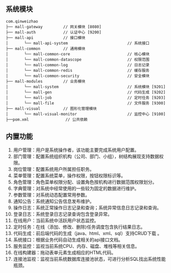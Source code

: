 ## 系统模块

~~~
com.qinweizhao     
├── mall-gateway         // 网关模块 [8080]
├── mall-auth            // 认证中心 [9200]
├── mall-api             // 接口模块
│       └── mall-api-system                          // 系统接口
├── mall-common          // 通用模块
│       └── mall-common-core                         // 核心模块
│       └── mall-common-datascope                    // 权限范围
│       └── mall-common-log                          // 日志记录
│       └── mall-common-redis                        // 缓存服务
│       └── mall-common-security                     // 安全模块
├── mall-modules         // 业务模块
│       └── mall-system                              // 系统模块 [9201]
│       └── mall-gen                                 // 代码生成 [9202]
│       └── mall-job                                 // 定时任务 [9203]
│       └── mall-file                                // 文件服务 [9300]
├── mall-visual          // 图形化管理模块
│       └── mall-visual-monitor                      // 监控中心 [9100]
├──pom.xml                // 公共依赖
~~~

## 内置功能

1. 用户管理：用户是系统操作者，该功能主要完成系统用户配置。
2. 部门管理：配置系统组织机构（公司、部门、小组），树结构展现支持数据权限。
3. 岗位管理：配置系统用户所属担任职务。
4. 菜单管理：配置系统菜单，操作权限，按钮权限标识等。
5. 角色管理：角色菜单权限分配、设置角色按机构进行数据范围权限划分。
6. 字典管理：对系统中经常使用的一些较为固定的数据进行维护。
7. 参数管理：对系统动态配置常用参数。
8. 通知公告：系统通知公告信息发布维护。
9. 操作日志：系统正常操作日志记录和查询；系统异常信息日志记录和查询。
10. 登录日志：系统登录日志记录查询包含登录异常。
11. 在线用户：当前系统中活跃用户状态监控。
12. 定时任务：在线（添加、修改、删除)任务调度包含执行结果日志。
13. 代码生成：前后端代码的生成（java、html、xml、sql）支持CRUD下载 。
14. 系统接口：根据业务代码自动生成相关的api接口文档。
15. 服务监控：监视当前系统CPU、内存、磁盘、堆栈等相关信息。
16. 在线构建器：拖动表单元素生成相应的HTML代码。
17. 连接池监视：监视当前系统数据库连接池状态，可进行分析SQL找出系统性能瓶颈。

